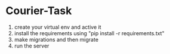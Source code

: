 # Courier-Task 
1.  create your virtual env and active it 
2.  install the requirements using "pip install -r requirements.txt"
3.  make migrations and then migrate
4.  run the server
